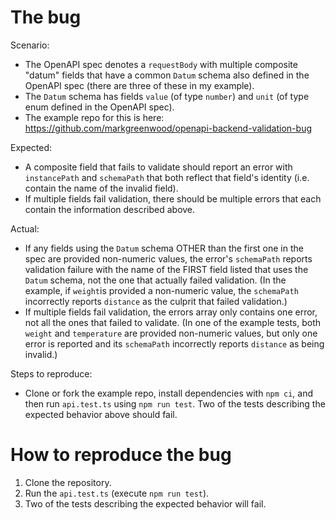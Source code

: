 # The bug

Scenario:
- The OpenAPI spec denotes a `requestBody` with multiple composite "datum" fields that have a common `Datum` schema also defined in the OpenAPI spec (there are three of these in my example).
- The `Datum` schema has fields `value` (of type `number`) and `unit` (of type enum defined in the OpenAPI spec).
- The example repo for this is here: https://github.com/markgreenwood/openapi-backend-validation-bug

Expected:
- A composite field that fails to validate should report an error with `instancePath` and `schemaPath` that both reflect that field's identity (i.e. contain the name of the invalid field).
- If multiple fields fail validation, there should be multiple errors that each contain the information described above.

Actual:
- If any fields using the `Datum` schema OTHER than the first one in the spec are provided non-numeric values, the error's `schemaPath` reports validation failure with the name of the FIRST field listed that uses the `Datum` schema, not the one that actually failed validation. (In the example, if `weight`is provided a non-numeric value, the `schemaPath` incorrectly reports `distance` as the culprit that failed validation.)
- If multiple fields fail validation, the errors array only contains one error, not all the ones that failed to validate. (In one of the example tests, both `weight` and `temperature` are provided non-numeric values, but only one error is reported and its `schemaPath` incorrectly reports `distance` as being invalid.)

Steps to reproduce:
- Clone or fork the example repo, install dependencies with `npm ci`, and then run `api.test.ts` using `npm run test`. Two of the tests describing the expected behavior above should fail.

# How to reproduce the bug

1. Clone the repository.
2. Run the `api.test.ts` (execute `npm run test`).
3. Two of the tests describing the expected behavior will fail.